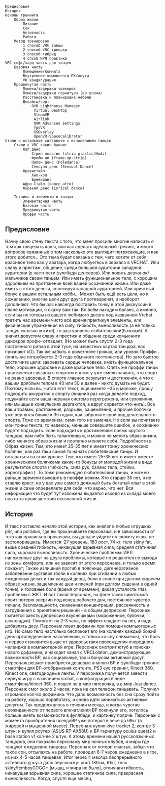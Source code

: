	Предисловие
	История
	Основы тренинга
		Образ жизни
			Питание
			Сон
			Активность
			Работа
		Метод тренировок
			1 способ VRC танцы
			2 способ VRC треньки
			3 способ гибрид
			4 спсоб ИРЛ практика
	VRC софт/хард часть для танцев
		Базовая часть 
			Помещение/Комната
			Внутренние компоненты ПК/ноута
			VR конфигурация
		Продвинутая часть 
			Помехи/задержки трекеров
			Помехи/задержки гарнитура (вр шлема)
			Расстановка и планировка мебели
			Девайсы/софт
				OVR Lighthouse Manager
				 Virtual Desktop
				 SteamVR
				 Airlink
				 OVR Advanced Settings
				 fpsVR
				 XSOverlay
				 OpenVR-SpaceCalibrator
	Стили и остальное связанное с исполенинем танцев
		Стили в VRC какие бывают
			Лап денс
				Стрип пластик (strip plastic/Hudi)
				Фрейм ап (frame-up-strip)
				Пилон денс (Poledance)
				Сенсуал денс (Sensual Dance)
			Фрееистайл
				Хип-хоп
				Брейкданс
			Афро Стайл (dance afro)
			Лирекал денс (Lyrical dance)
			
		Техника и элементы в танцах
			Элементарная часть 
			Базовая часть 
			Продвинутая часть 
			Проффи часть

## Предисловие
Начну свою стену текста с того, что меня просили многие написать о том как танцевать как я, или как сделать идеальный трекинг, и много вопросов связанные о том насколько это выглядит потрясающие, и как этого добится... 
	Это тема будет связана с тем, чего хотите от себя: красивое тело как  у аватара, когда любуетесь в зеркало в VRCHAT. Или славу и престиж, общение, среди большой аудитории западной аудитории (в частности фуллбади денсеров). Или ловить девчонок/мальчиков своим танцем. Или иметь функциональное тело, с хорошим здоровьем на протяжении всей вашей осознанной жизни. Или даже иметь с этого деньги, спонсируя западной аудиторией. Или приятный бонус к вашим остальным хобби...
	Может быть ещё есть цели, но к сожалению, многие цели друг друга противоречат, и наоборот дополняют. Что бы раз навсегда поставить точку в этой дискуссии в плане мотивации, я скажу вам так: Во всём находим баланс, а именно, если вы не готовы из вашего любимого досуга под названием Vrchat тратить час времени чисто всё время практикуя элементы, или физические упражнения на силу, гибкость, выносливость (а не только танцуя сколько хотите), то ваш уровень любительский(базовый). А значит допустим славу и престиж и общение среди комьюнити денсеров профи- отпадает. (Но может быть спустя 2-3 года постоянного ритма в этой тусе, на известных картах танцора, вас признают xD). Так же забыть о powermove трюках, или уровня Проффи . (опять же потребуется 2-3 года обычного постоянства). Но зато быстро достигните цели: завоевать сердце человека, иметь функциональное тело, хорошее здоровье и даже красивое тело. 
	Опять же проффи танцы практически связаны с спортом и я могу уже смело заявить, что спорт не равно здоровье. В спорте главное результат и достижения, а что с вашим дряблым телом в 40 или 50 и далее - никто думать не будет. Поэтому если вы, читая этот текст,  еще имеете ~25  и моложе, прошу подходить аккуратно к спорту (лишний раз когда делаете подход, подумайте если ваша нервная система перегружена, или сухожилия, или мышцы в конвульсиях дергаются, а вдруг сорвется что-нить). Все ваши травмы, растяжения, разрывы, защемления, и прочие болячки уже вернутся ближе к 35 годам, как забросите свой вид деятельности спорта. Тоже со временем, сами того не замечая.  Но если вы почитаете мои тонны текста, то надеюсь, меньше совершите ошибок, и осознанно будете подходить.
	Если подходить к достижениям прямо крутого танцора, вам либо быть талантливым, и можно не менять образ жизни, либо меняете образ жизни и поэтапно меняете себя. Подробности в Образ жизни.
	Тем, кто имеет 25-35 лет и имеет тонну хронических болячек, как раз таки самое то начать любительские танцы. И оставаться на этом уровне. 
	Тем, кто имеет 25-35 лет и имеет вместе хроническими болячками какие-то бонусы от молодой жизни в виде результатов спорта (гибкость, сила рук, баланс тела, стойки, хореография ). То тоже рекомендую любительский танцы, и можно раньше времени выходить в проффи режим.
	Кто старше 35 лет, я не ставлю крест, но у вас уже самого должный быть богатый опыт в этой жизни и сами определяете для себя, что верно, что нет.
Вся информация что будет тут изложена выдается исходя из склада моего опыта за происшествии осознанной жизни.

## История 
И такс поставлю начало этой истории, как аналог в любых игрушках рпг, или рогалик, где вы прокачиваете персонажа, и в зависимости от того как правильно прокачали, вы дальше уйдете по сюжету игры, не застопорившись.
Имеется: 27 уровень, 180 рост, 74 кг, тело skiny fat, выше средней гибкость, никакущая взрывная сила, средняя статичная сила, хорошая выносливость. Хронические проблемы: ИРЛ наложенные друг на друга проблемы, которые не решаются не выходя из зоны комфорта, или не зависят от этого персонажа, и только время покажет; Также излишний прогиб в пояснице, дегенеративное заболевание суставов (боли в коленях при сгибании в любых ежедневых делах и так каждый день), боли в спине при долгом сидячем образе жизни, защемление шеи и плечей (при долгом сидении в одной точке), и головные боли (время от времени), дикая усталость глаз, проблемы с ЖКТ.
И вот такой персонаж, на фоне таких симптомов ловит потерю энергии под конец рабочего дня, постоянное чувство печали, беспомощности, сниженная концентрация, рассеянность и затруднения с принятием решений - в общем депрессия. Персонаж пытается заесть депрессию вкусняшками (мороженное, булочки, шоколадки). Помогает на 2-3 часа, но эффект спадает на нет, и надо добавлять дозу.  Персонаж ловит дофамин при помощи компьютерных игр. Но само тело настолько беспокоит его (на коленях каждый божий день ортопедические наколенники, и только ко сну снимаешь), что боль и нервоз становится  выше от удовольствия прохождения очередного челенджа в компьютерной игре. Персонаж смотрит ютуб в поисках нового дофамина, и находит канал с VRCLolaton,  демонстрирующие  возможности ВР, как социальные, так и бонусом активный досуг. Персонаж решает приобрести дешевые аналоги ВР и фуллбади трекинг: смартфон для  ВР-отображения контента, PS3 eye трекинг, Kinect 360, Kinect one, светодиодные ленты. У персонажа получается завести первую игру с названием vrchat, с конфигурация в виде смартфона/kinect 360, и пошел не в мир пятерочка, а в мир Just dance. Персонаж смог около 2 часов, пока не сел телефон танцевать. Получил огромное кол-во дофамина. Что дало возможность без сна сразу пойти на работу, хорошо поработать, и снова идти заниматься активным досугом. Так продолжалось в течении месяца, и когда чувство неожиданности от первого впечатления ВР покинули его, хотелось больше иметь возможности в фуллбади, и картинку поярче. Персонаж с момента приобритения псевдоВР уже потерял в весе до 69кг (в жировой и мышечной массе). Персонаж купил vive tracker 2, кол-ве 3 штук, и купил роутер (ASUS RT-AX58U) и ВР гарнитуру oculus quest2 и base station v1 кол-ве 2 штук.  К этому времени нашел русскоязычных танцоров, они показали персонажу мир ночных клубов, и миры где танцуют ежедневно танцоры. Персонаж от потери счастья, забыл что такое сон, отсыпаясь на работе, проводил 6-7 часов ежедневно  в игре, из них 4-5 часов танцевал. Итог через 4 месяца беспрерывного активного досуга дало персонажу: рост 180см, 61кг, тело skiny/femboyGOGO+ (мышц, и жира не было), отличная гибкость, никакущая взрывная сила, хорошее статичное сила, прекрасная выносливость. Когда, спустя еще месяц, 